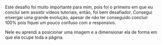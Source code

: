 Este desafio foi muito importante para mim, pois foi o primeiro em que eu concluí sem assistir vídeos tutoriais, então, foi bem desafiador.
Consegui enxergar uma grande evolução, apesar de não ter conseguido concluir 100% pois fiquei um pouco confuso com o responsivo.

Nele eu aprendi a posicionar uma imagem e a dimensionar ela de forma em que ela ocupe toda a página. 